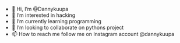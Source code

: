 - 👋 Hi, I’m @Dannykuupa
- 👀 I’m interested in hacking
- 🌱 I’m currently learning programming
- 💞️ I’m looking to collaborate on pythons project
- 📫 How to reach me follow me on Instagram account @dannykuupa

<!---
Dannykuupa/Dannykuupa is a ✨ special ✨ repository because its `README.md` (this file) appears on your GitHub profile.
You can click the Preview link to take a look at your changes.
--->

